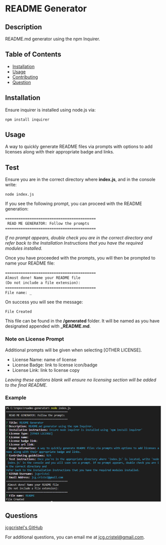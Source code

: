 # README Generator 

## Description
README.md generator using the npm Inquirer.

## Table of Contents
- [Installation](#installation)
- [Usage](#usage)
- [Contributing](#contributing)
- [Question](#questions)

## Installation
Ensure inquirer is installed using node.js via:

    npm install inquirer

## Usage
A way to quickly generate README files via prompts with options to add licenses along with their appropriate badge and links.

## Test
Ensure you are in the correct directory where **index.js**, and in the console write:

    node index.js

If you see the following prompt, you can proceed with the README generation:
    
    =========================================  
     READ ME GENERATOR: Follow the prompts
    =========================================
    
*If no prompt appears, double check you are in the correct directory and refer back to the Installation Instructions that you have the required modules installed.*

Once you have proceeded with the prompts, you will then be prompted to name your README file:

    ========================================= 
    Almost done! Name your README file 
    (Do not include a file extension):
    =========================================
    File name: _

On success you will see the message:

    File Created

This file can be found in the **/generated** folder. It will be named as you have designated appended with **_README.md**.

### Note on License Prompt
Additional prompts will be given when selecting [OTHER LICENSE].

- License Name: name of license
- License Badge: link to license icon/badge
- License Link: link to license copy

*Leaving these options blank will ensure no licensing section will be added to the final README.*

### Example
![Site Preview](assets\images\app-prev.png)

## Questions
[jcgcristel's GitHub](https://github.com/jcgcristel)

For additional questions, you can email me at [jcg.cristel@gmail.com](mailto:jcg.cristel@gmail.com.).
